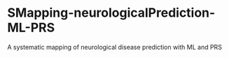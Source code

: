 # SMapping-neurologicalPrediction-ML-PRS
A systematic mapping of neurological disease prediction with ML and PRS
